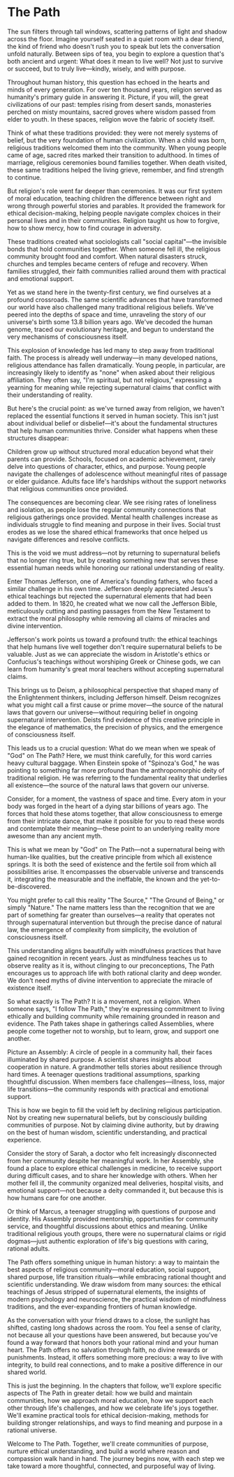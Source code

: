 # The Path

The sun filters through tall windows, scattering patterns of light and shadow across the floor. Imagine yourself seated in a quiet room with a dear friend, the kind of friend who doesn't rush you to speak but lets the conversation unfold naturally. Between sips of tea, you begin to explore a question that's both ancient and urgent: What does it mean to live well? Not just to survive or succeed, but to truly live—kindly, wisely, and with purpose.

Throughout human history, this question has echoed in the hearts and minds of every generation. For over ten thousand years, religion served as humanity's primary guide in answering it. Picture, if you will, the great civilizations of our past: temples rising from desert sands, monasteries perched on misty mountains, sacred groves where wisdom passed from elder to youth. In these spaces, religion wove the fabric of society itself.

Think of what these traditions provided: they were not merely systems of belief, but the very foundation of human civilization. When a child was born, religious traditions welcomed them into the community. When young people came of age, sacred rites marked their transition to adulthood. In times of marriage, religious ceremonies bound families together. When death visited, these same traditions helped the living grieve, remember, and find strength to continue.

But religion's role went far deeper than ceremonies. It was our first system of moral education, teaching children the difference between right and wrong through powerful stories and parables. It provided the framework for ethical decision-making, helping people navigate complex choices in their personal lives and in their communities. Religion taught us how to forgive, how to show mercy, how to find courage in adversity.

These traditions created what sociologists call "social capital"—the invisible bonds that hold communities together. When someone fell ill, the religious community brought food and comfort. When natural disasters struck, churches and temples became centers of refuge and recovery. When families struggled, their faith communities rallied around them with practical and emotional support.

Yet as we stand here in the twenty-first century, we find ourselves at a profound crossroads. The same scientific advances that have transformed our world have also challenged many traditional religious beliefs. We've peered into the depths of space and time, unraveling the story of our universe's birth some 13.8 billion years ago. We've decoded the human genome, traced our evolutionary heritage, and begun to understand the very mechanisms of consciousness itself.

This explosion of knowledge has led many to step away from traditional faith. The process is already well underway—in many developed nations, religious attendance has fallen dramatically. Young people, in particular, are increasingly likely to identify as "none" when asked about their religious affiliation. They often say, "I'm spiritual, but not religious," expressing a yearning for meaning while rejecting supernatural claims that conflict with their understanding of reality.

But here's the crucial point: as we've turned away from religion, we haven't replaced the essential functions it served in human society. This isn't just about individual belief or disbelief—it's about the fundamental structures that help human communities thrive. Consider what happens when these structures disappear:

Children grow up without structured moral education beyond what their parents can provide. Schools, focused on academic achievement, rarely delve into questions of character, ethics, and purpose. Young people navigate the challenges of adolescence without meaningful rites of passage or elder guidance. Adults face life's hardships without the support networks that religious communities once provided.

The consequences are becoming clear. We see rising rates of loneliness and isolation, as people lose the regular community connections that religious gatherings once provided. Mental health challenges increase as individuals struggle to find meaning and purpose in their lives. Social trust erodes as we lose the shared ethical frameworks that once helped us navigate differences and resolve conflicts.

This is the void we must address—not by returning to supernatural beliefs that no longer ring true, but by creating something new that serves these essential human needs while honoring our rational understanding of reality.

Enter Thomas Jefferson, one of America's founding fathers, who faced a similar challenge in his own time. Jefferson deeply appreciated Jesus's ethical teachings but rejected the supernatural elements that had been added to them. In 1820, he created what we now call the Jefferson Bible, meticulously cutting and pasting passages from the New Testament to extract the moral philosophy while removing all claims of miracles and divine intervention.

Jefferson's work points us toward a profound truth: the ethical teachings that help humans live well together don't require supernatural beliefs to be valuable. Just as we can appreciate the wisdom in Aristotle's ethics or Confucius's teachings without worshiping Greek or Chinese gods, we can learn from humanity's great moral teachers without accepting supernatural claims.

This brings us to Deism, a philosophical perspective that shaped many of the Enlightenment thinkers, including Jefferson himself. Deism recognizes what you might call a first cause or prime mover—the source of the natural laws that govern our universe—without requiring belief in ongoing supernatural intervention. Deists find evidence of this creative principle in the elegance of mathematics, the precision of physics, and the emergence of consciousness itself.

This leads us to a crucial question: What do we mean when we speak of "God" on The Path? Here, we must think carefully, for this word carries heavy cultural baggage. When Einstein spoke of "Spinoza's God," he was pointing to something far more profound than the anthropomorphic deity of traditional religion. He was referring to the fundamental reality that underlies all existence—the source of the natural laws that govern our universe.

Consider, for a moment, the vastness of space and time. Every atom in your body was forged in the heart of a dying star billions of years ago. The forces that hold these atoms together, that allow consciousness to emerge from their intricate dance, that make it possible for you to read these words and contemplate their meaning—these point to an underlying reality more awesome than any ancient myth.

This is what we mean by "God" on The Path—not a supernatural being with human-like qualities, but the creative principle from which all existence springs. It is both the seed of existence and the fertile soil from which all possibilities arise. It encompasses the observable universe and transcends it, integrating the measurable and the ineffable, the known and the yet-to-be-discovered.

You might prefer to call this reality "The Source," "The Ground of Being," or simply "Nature." The name matters less than the recognition that we are part of something far greater than ourselves—a reality that operates not through supernatural intervention but through the precise dance of natural law, the emergence of complexity from simplicity, the evolution of consciousness itself.

This understanding aligns beautifully with mindfulness practices that have gained recognition in recent years. Just as mindfulness teaches us to observe reality as it is, without clinging to our preconceptions, The Path encourages us to approach life with both rational clarity and deep wonder. We don't need myths of divine intervention to appreciate the miracle of existence itself.

So what exactly is The Path? It is a movement, not a religion. When someone says, "I follow The Path," they're expressing commitment to living ethically and building community while remaining grounded in reason and evidence. The Path takes shape in gatherings called Assemblies, where people come together not to worship, but to learn, grow, and support one another.

Picture an Assembly: A circle of people in a community hall, their faces illuminated by shared purpose. A scientist shares insights about cooperation in nature. A grandmother tells stories about resilience through hard times. A teenager questions traditional assumptions, sparking thoughtful discussion. When members face challenges—illness, loss, major life transitions—the community responds with practical and emotional support.

This is how we begin to fill the void left by declining religious participation. Not by creating new supernatural beliefs, but by consciously building communities of purpose. Not by claiming divine authority, but by drawing on the best of human wisdom, scientific understanding, and practical experience.

Consider the story of Sarah, a doctor who felt increasingly disconnected from her community despite her meaningful work. In her Assembly, she found a place to explore ethical challenges in medicine, to receive support during difficult cases, and to share her knowledge with others. When her mother fell ill, the community organized meal deliveries, hospital visits, and emotional support—not because a deity commanded it, but because this is how humans care for one another.

Or think of Marcus, a teenager struggling with questions of purpose and identity. His Assembly provided mentorship, opportunities for community service, and thoughtful discussions about ethics and meaning. Unlike traditional religious youth groups, there were no supernatural claims or rigid dogmas—just authentic exploration of life's big questions with caring, rational adults.

The Path offers something unique in human history: a way to maintain the best aspects of religious community—moral education, social support, shared purpose, life transition rituals—while embracing rational thought and scientific understanding. We draw wisdom from many sources: the ethical teachings of Jesus stripped of supernatural elements, the insights of modern psychology and neuroscience, the practical wisdom of mindfulness traditions, and the ever-expanding frontiers of human knowledge.

As the conversation with your friend draws to a close, the sunlight has shifted, casting long shadows across the room. You feel a sense of clarity, not because all your questions have been answered, but because you've found a way forward that honors both your rational mind and your human heart. The Path offers no salvation through faith, no divine rewards or punishments. Instead, it offers something more precious: a way to live with integrity, to build real connections, and to make a positive difference in our shared world.

This is just the beginning. In the chapters that follow, we'll explore specific aspects of The Path in greater detail: how we build and maintain communities, how we approach moral education, how we support each other through life's challenges, and how we celebrate life's joys together. We'll examine practical tools for ethical decision-making, methods for building stronger relationships, and ways to find meaning and purpose in a rational universe.

Welcome to The Path. Together, we'll create communities of purpose, nurture ethical understanding, and build a world where reason and compassion walk hand in hand. The journey begins now, with each step we take toward a more thoughtful, connected, and purposeful way of living.